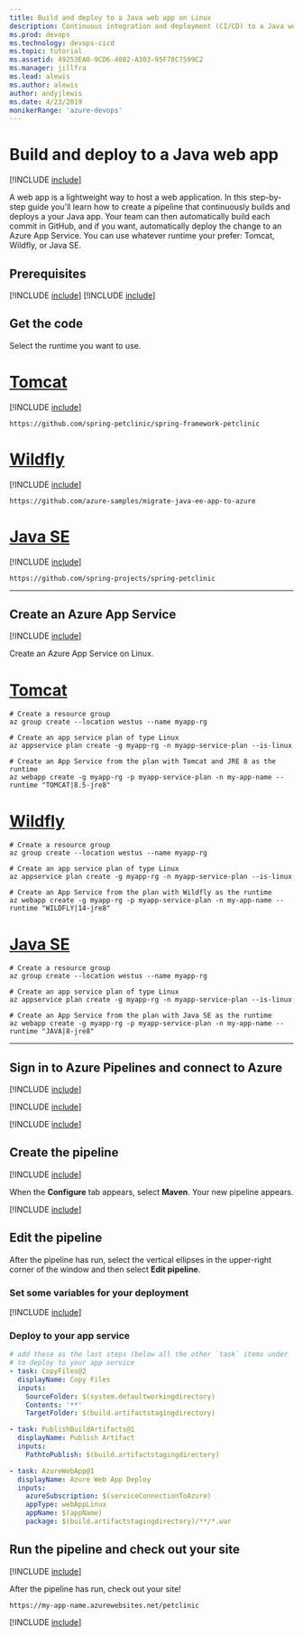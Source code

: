 ```yaml
---
title: Build and deploy to a Java web app on Linux
description: Continuous integration and deployment (CI/CD) to a Java web app on Linux
ms.prod: devops
ms.technology: devops-cicd
ms.topic: tutorial
ms.assetid: 49253EA0-9CD6-4082-A303-95F78C7599C2
ms.manager: jillfra
ms.lead: alewis
ms.author: alewis
author: andyjlewis
ms.date: 4/23/2019
monikerRange: 'azure-devops'
---
```


# Build and deploy to a Java web app

[!INCLUDE [include](../_shared/version-team-services.md)]

A web app is a lightweight way to host a web application. In this step-by-step guide you'll learn how to  create a pipeline that continuously builds and deploys a your Java app. Your team can then automatically build each commit in GitHub, and if you want, automatically deploy the change to an Azure App Service. You can use whatever runtime your prefer: Tomcat, Wildfly, or Java SE.

## Prerequisites

[!INCLUDE [include](../_shared/prerequisites.md)]
[!INCLUDE [include](../_shared/azure-prerequisites.md)]

## Get the code

Select the runtime you want to use.

# [Tomcat](#tab/java-tomcat)

[!INCLUDE [include](_shared/get-code-before-sample-repo-option-to-use-own-code.md)]

```
https://github.com/spring-petclinic/spring-framework-petclinic
```

# [Wildfly](#tab/java-wildfly)

[!INCLUDE [include](_shared/get-code-before-sample-repo-option-to-use-own-code.md)]

```
https://github.com/azure-samples/migrate-java-ee-app-to-azure
```

# [Java SE](#tab/java-se)

[!INCLUDE [include](_shared/get-code-before-sample-repo.md)]

```
https://github.com/spring-projects/spring-petclinic
```

---

## Create an Azure App Service

[!INCLUDE [include](_shared/sign-in-azure-cli.md)]

Create an Azure App Service on Linux.

# [Tomcat](#tab/java-tomcat)

```azurecli-interactive
# Create a resource group
az group create --location westus --name myapp-rg

# Create an app service plan of type Linux
az appservice plan create -g myapp-rg -n myapp-service-plan --is-linux

# Create an App Service from the plan with Tomcat and JRE 8 as the runtime
az webapp create -g myapp-rg -p myapp-service-plan -n my-app-name --runtime "TOMCAT|8.5-jre8"
```

# [Wildfly](#tab/java-wildfly)

```azurecli-interactive
# Create a resource group
az group create --location westus --name myapp-rg

# Create an app service plan of type Linux
az appservice plan create -g myapp-rg -n myapp-service-plan --is-linux

# Create an App Service from the plan with Wildfly as the runtime
az webapp create -g myapp-rg -p myapp-service-plan -n my-app-name --runtime "WILDFLY|14-jre8"
```

# [Java SE](#tab/java-se)

```azurecli-interactive
# Create a resource group
az group create --location westus --name myapp-rg

# Create an app service plan of type Linux
az appservice plan create -g myapp-rg -n myapp-service-plan --is-linux

# Create an App Service from the plan with Java SE as the runtime
az webapp create -g myapp-rg -p myapp-service-plan -n my-app-name --runtime "JAVA|8-jre8"
```

---

## Sign in to Azure Pipelines and connect to Azure

[!INCLUDE [include](_shared/sign-in-azure-pipelines.md)]

[!INCLUDE [include](_shared/create-project.md)]

[!INCLUDE [include](_shared/create-service-connection.md)]

## Create the pipeline

[!INCLUDE [include](_shared/create-pipeline-before-template-selected.md)]

When the **Configure** tab appears, select **Maven**. Your new pipeline appears.

[!INCLUDE [include](_shared/create-pipeline-after-maven-template-selected.md)]

## Edit the pipeline

After the pipeline has run, select the vertical ellipses in the upper-right corner of the window and then select **Edit pipeline**.

### Set some variables for your deployment

[!INCLUDE [include](_shared/deployment-variables.md)]

### Deploy to your app service

```yaml
# add these as the last steps (below all the other `task` items under `steps`)
# to deploy to your app service
- task: CopyFiles@2
  displayName: Copy Files
  inputs:
    SourceFolder: $(system.defaultworkingdirectory)
    Contents: '**'
    TargetFolder: $(build.artifactstagingdirectory)

- task: PublishBuildArtifacts@1
  displayName: Publish Artifact
  inputs:
    PathtoPublish: $(build.artifactstagingdirectory)

- task: AzureWebApp@1
  displayName: Azure Web App Deploy
  inputs:
    azureSubscription: $(serviceConnectionToAzure)
    appType: webAppLinux
    appName: $(appName)
    package: $(build.artifactstagingdirectory)/**/*.war
```

## Run the pipeline and check out your site

[!INCLUDE [include](_shared/run-pipeline.md)]

After the pipeline has run, check out your site!

`https://my-app-name.azurewebsites.net/petclinic`

[!INCLUDE [include](_shared/clean-up-resources.md)]